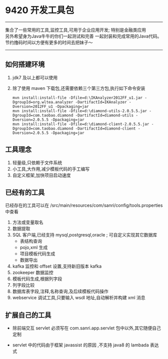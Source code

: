 # 9420 开发工具包
---
集合了一些常用的工具,监控工具,可用于企业应用开发; 特别是金融类应用   
另外希望身为Java牛牛的你们一起测试和完善 一起封装和完成常用的Java代码。  
节约撸码时间以方便有更多的时间去把妹子～  

---
## 如何搭建环境 
1. jdk7 及以上都可以使用

2. 除了使用 maven 下载包,还需要依赖三个第三方包,执行如下命令安装 
   
   ```shell
   mvn install:install-file -Dfile=d:\IKAnalyzer2012FF_u1.jar -DgroupId=org.wltea.analyzer -DartifactId=IKAnalyzer -Dversion=2012FF_u1 -Dpackaging=jar
   mvn install:install-file -Dfile=d:\diamond-utils-2.0.5.5.jar -DgroupId=com.taobao.diamond -DartifactId=diamond-utils -Dversion=2.0.5.5 -Dpackaging=jar
   mvn install:install-file -Dfile=d:\diamond-client-2.0.5.5.jar -DgroupId=com.taobao.diamond -DartifactId=diamond-client -Dversion=2.0.5.5 -Dpackaging=jar
   ```
   

## 工具理念

1. 轻量级,只依赖于文件系统
2. 小工具,大作用,减少模板代码的手工编写
3. 自定义框架,加快项目启动速度 

## 已经有的工具

已经存在的工具可以在 /src/main/resources/com/sanri/config/tools.properties 中查看

1. 方法或变量取名
2. 数据提取
3. SQL 客户端,已经支持 mysql,postgresql,oracle ; 可自定义实现其它数据库 
   * 表结构查询
   * pojo,xml  生成
   * 项目模板代码生成
   * 数据导出
4. kafka  监控和 offset 设置,支持新旧版本 kafka
5. zookeeper 数据监控
6. 模板代码生成,根据列字段 
7. 列字段比较 
8. 数据库表字段,注释,名称查询,及后续模板代码操作
9. webservice 调试工具,只要输入 wsdl 地址,自动解析并构建 xml 消息 



## 扩展自己的工具

* 除前端交互 servlet 必须写在 com.sanri.app.servlet 包中以外,其它随便自己定制

* servlet 中的代码由于框架 javassist 的原因 ,不支持 java8 的 lambada 表达式

